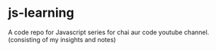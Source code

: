 # js-learning
A code repo for Javascript series for chai aur code youtube channel. (consisting of my insights and notes)
